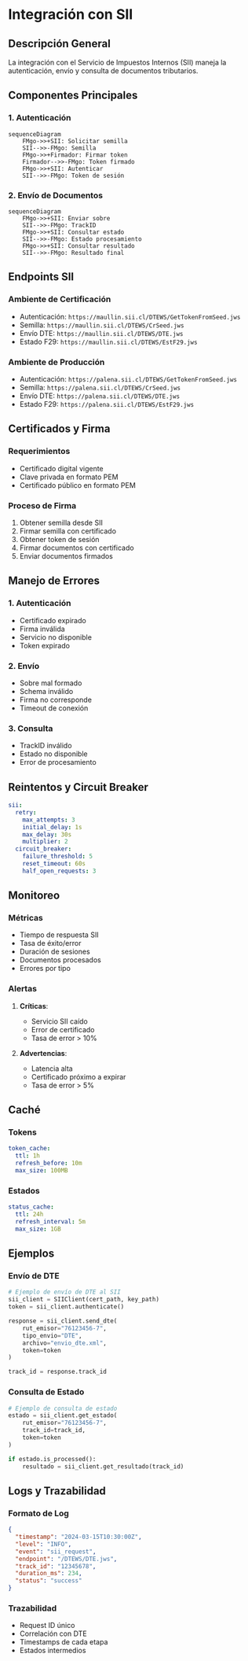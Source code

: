 # Integración con SII

## Descripción General
La integración con el Servicio de Impuestos Internos (SII) maneja la autenticación, envío y consulta de documentos tributarios.

## Componentes Principales

### 1. Autenticación
```mermaid
sequenceDiagram
    FMgo->>+SII: Solicitar semilla
    SII-->>-FMgo: Semilla
    FMgo->>+Firmador: Firmar token
    Firmador-->>-FMgo: Token firmado
    FMgo->>+SII: Autenticar
    SII-->>-FMgo: Token de sesión
```

### 2. Envío de Documentos
```mermaid
sequenceDiagram
    FMgo->>+SII: Enviar sobre
    SII-->>-FMgo: TrackID
    FMgo->>+SII: Consultar estado
    SII-->>-FMgo: Estado procesamiento
    FMgo->>+SII: Consultar resultado
    SII-->>-FMgo: Resultado final
```

## Endpoints SII

### Ambiente de Certificación
- Autenticación: `https://maullin.sii.cl/DTEWS/GetTokenFromSeed.jws`
- Semilla: `https://maullin.sii.cl/DTEWS/CrSeed.jws`
- Envío DTE: `https://maullin.sii.cl/DTEWS/DTE.jws`
- Estado F29: `https://maullin.sii.cl/DTEWS/EstF29.jws`

### Ambiente de Producción
- Autenticación: `https://palena.sii.cl/DTEWS/GetTokenFromSeed.jws`
- Semilla: `https://palena.sii.cl/DTEWS/CrSeed.jws`
- Envío DTE: `https://palena.sii.cl/DTEWS/DTE.jws`
- Estado F29: `https://palena.sii.cl/DTEWS/EstF29.jws`

## Certificados y Firma

### Requerimientos
- Certificado digital vigente
- Clave privada en formato PEM
- Certificado público en formato PEM

### Proceso de Firma
1. Obtener semilla desde SII
2. Firmar semilla con certificado
3. Obtener token de sesión
4. Firmar documentos con certificado
5. Enviar documentos firmados

## Manejo de Errores

### 1. Autenticación
- Certificado expirado
- Firma inválida
- Servicio no disponible
- Token expirado

### 2. Envío
- Sobre mal formado
- Schema inválido
- Firma no corresponde
- Timeout de conexión

### 3. Consulta
- TrackID inválido
- Estado no disponible
- Error de procesamiento

## Reintentos y Circuit Breaker

```yaml
sii:
  retry:
    max_attempts: 3
    initial_delay: 1s
    max_delay: 30s
    multiplier: 2
  circuit_breaker:
    failure_threshold: 5
    reset_timeout: 60s
    half_open_requests: 3
```

## Monitoreo

### Métricas
- Tiempo de respuesta SII
- Tasa de éxito/error
- Duración de sesiones
- Documentos procesados
- Errores por tipo

### Alertas
1. **Críticas**:
   - Servicio SII caído
   - Error de certificado
   - Tasa de error > 10%

2. **Advertencias**:
   - Latencia alta
   - Certificado próximo a expirar
   - Tasa de error > 5%

## Caché

### Tokens
```yaml
token_cache:
  ttl: 1h
  refresh_before: 10m
  max_size: 100MB
```

### Estados
```yaml
status_cache:
  ttl: 24h
  refresh_interval: 5m
  max_size: 1GB
```

## Ejemplos

### Envío de DTE
```python
# Ejemplo de envío de DTE al SII
sii_client = SIIClient(cert_path, key_path)
token = sii_client.authenticate()

response = sii_client.send_dte(
    rut_emisor="76123456-7",
    tipo_envio="DTE",
    archivo="envio_dte.xml",
    token=token
)

track_id = response.track_id
```

### Consulta de Estado
```python
# Ejemplo de consulta de estado
estado = sii_client.get_estado(
    rut_emisor="76123456-7",
    track_id=track_id,
    token=token
)

if estado.is_processed():
    resultado = sii_client.get_resultado(track_id)
```

## Logs y Trazabilidad

### Formato de Log
```json
{
  "timestamp": "2024-03-15T10:30:00Z",
  "level": "INFO",
  "event": "sii_request",
  "endpoint": "/DTEWS/DTE.jws",
  "track_id": "12345678",
  "duration_ms": 234,
  "status": "success"
}
```

### Trazabilidad
- Request ID único
- Correlación con DTE
- Timestamps de cada etapa
- Estados intermedios 